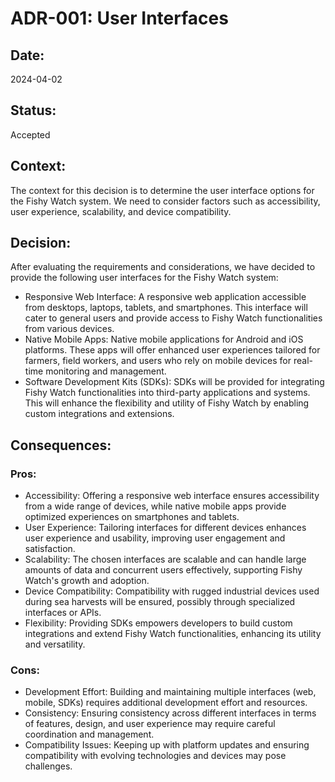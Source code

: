 # ADR-001: User Interfaces

## Date:
2024-04-02

## Status:
Accepted

## Context:
The context for this decision is to determine the user interface options for the Fishy Watch system. We need to consider factors such as accessibility, user experience, scalability, and device compatibility.

## Decision:
After evaluating the requirements and considerations, we have decided to provide the following user interfaces for the Fishy Watch system:
- Responsive Web Interface: A responsive web application accessible from desktops, laptops, tablets, and smartphones. This interface will cater to general users and provide access to Fishy Watch functionalities from various devices.
- Native Mobile Apps: Native mobile applications for Android and iOS platforms. These apps will offer enhanced user experiences tailored for farmers, field workers, and users who rely on mobile devices for real-time monitoring and management.
- Software Development Kits (SDKs): SDKs will be provided for integrating Fishy Watch functionalities into third-party applications and systems. This will enhance the flexibility and utility of Fishy Watch by enabling custom integrations and extensions.

## Consequences:
### Pros:
- Accessibility: Offering a responsive web interface ensures accessibility from a wide range of devices, while native mobile apps provide optimized experiences on smartphones and tablets.
- User Experience: Tailoring interfaces for different devices enhances user experience and usability, improving user engagement and satisfaction.
- Scalability: The chosen interfaces are scalable and can handle large amounts of data and concurrent users effectively, supporting Fishy Watch's growth and adoption.
- Device Compatibility: Compatibility with rugged industrial devices used during sea harvests will be ensured, possibly through specialized interfaces or APIs.
- Flexibility: Providing SDKs empowers developers to build custom integrations and extend Fishy Watch functionalities, enhancing its utility and versatility.

### Cons:
- Development Effort: Building and maintaining multiple interfaces (web, mobile, SDKs) requires additional development effort and resources.
- Consistency: Ensuring consistency across different interfaces in terms of features, design, and user experience may require careful coordination and management.
- Compatibility Issues: Keeping up with platform updates and ensuring compatibility with evolving technologies and devices may pose challenges.
